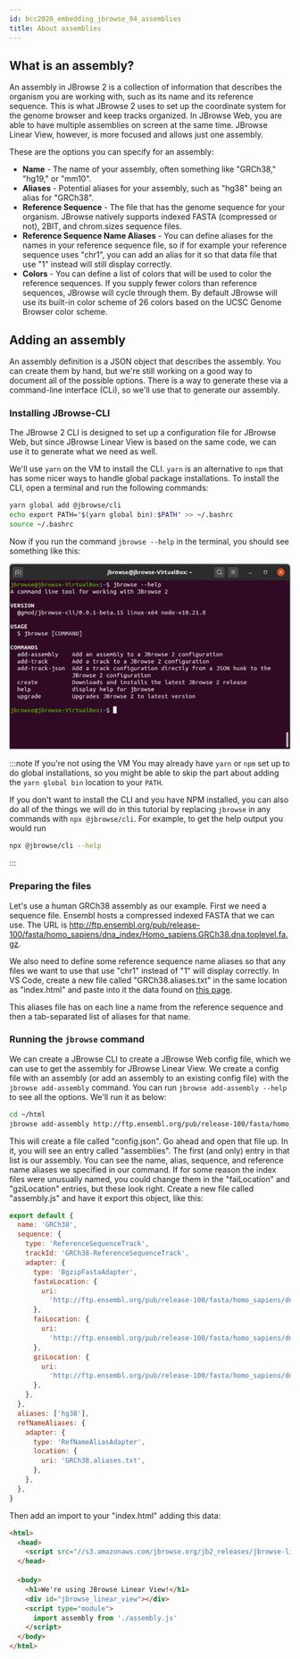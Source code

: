 ```yaml
---
id: bcc2020_embedding_jbrowse_04_assemblies
title: About assemblies
---
```


## What is an assembly?

An assembly in JBrowse 2 is a collection of information that describes the
organism you are working with, such as its name and its reference sequence. This
is what JBrowse 2 uses to set up the coordinate system for the genome browser
and keep tracks organized. In JBrowse Web, you are able to have multiple
assemblies on screen at the same time. JBrowse Linear View, however, is more
focused and allows just one assembly.

These are the options you can specify for an assembly:

- **Name** - The name of your assembly, often something like "GRCh38," "hg19,"
  or "mm10".
- **Aliases** - Potential aliases for your assembly, such as "hg38" being an
  alias for "GRCh38".
- **Reference Sequence** - The file that has the genome sequence for your
  organism. JBrowse natively supports indexed FASTA (compressed or not), 2BIT, and
  chrom.sizes sequence files.
- **Reference Sequence Name Aliases** - You can define aliases for the names in
  your reference sequence file, so if for example your reference sequence uses
  "chr1", you can add an alias for it so that data file that use "1" instead will
  still display correctly.
- **Colors** - You can define a list of colors that will be used to color the
  reference sequences. If you supply fewer colors than reference sequences,
  JBrowse will cycle through them. By default JBrowse will use its built-in color
  scheme of 26 colors based on the UCSC Genome Browser color scheme.

## Adding an assembly

An assembly definition is a JSON object that describes the assembly. You can
create them by hand, but we're still working on a good way to document all of
the possible options. There is a way to generate these via a command-line
interface (CLi), so we'll use that to generate our assembly.

### Installing JBrowse-CLI

The JBrowse 2 CLI is designed to set up a configuration file for JBrowse Web,
but since JBrowse Linear View is based on the same code, we can use it to
generate what we need as well.

We'll use `yarn` on the VM to install the CLI. `yarn` is an alternative to `npm`
that has some nicer ways to handle global package installations. To install the
CLI, open a terminal and run the following commands:

```sh
yarn global add @jbrowse/cli
echo export PATH="$(yarn global bin):$PATH" >> ~/.bashrc
source ~/.bashrc
```

Now if you run the command `jbrowse --help` in the terminal, you should see
something like this:

![The output of `jbrowse --help` in a terminal](./img/bcc2020_jbrowse_help.png)

:::note If you're not using the VM
You may already have `yarn` or `npm` set up to do global installations, so you
might be able to skip the part about adding the `yarn global bin` location to
your `PATH`.

If you don't want to install the CLI and you have NPM installed, you can also do
all of the things we will do in this tutorial by replacing `jbrowse` in any
commands with `npx @jbrowse/cli`. For example, to get the help output you
would run

```sh
npx @jbrowse/cli --help
```

:::

### Preparing the files

Let's use a human GRCh38 assembly as our example. First we need a sequence file.
Ensembl hosts a compressed indexed FASTA that we can use. The URL is
http://ftp.ensembl.org/pub/release-100/fasta/homo_sapiens/dna_index/Homo_sapiens.GRCh38.dna.toplevel.fa.gz.

We also need to define some reference sequence name aliases so that any files we
want to use that use "chr1" instead of "1" will display correctly. In VS Code,
create a new file called "GRCh38.aliases.txt" in the same location as
"index.html" and paste into it the data found on
[this page](bcc2020_embedding_jbrowse_aliases).

This aliases file has on each line a name from the reference sequence and then a
tab-separated list of aliases for that name.

### Running the `jbrowse` command

We can create a JBrowse CLI to create a JBrowse Web config file, which we can
use to get the assembly for JBrowse Linear View. We create a config file with an
assembly (or add an assembly to an existing config file) with the
`jbrowse add-assembly` command. You can run `jbrowse add-assembly --help` to see
all the options. We'll run it as below:

```sh
cd ~/html
jbrowse add-assembly http://ftp.ensembl.org/pub/release-100/fasta/homo_sapiens/dna_index/Homo_sapiens.GRCh38.dna.toplevel.fa.gz --name GRCh38 --alias hg38 --refNameAliases GRCh38.aliases.txt --skipCheck
```

This will create a file called "config.json". Go ahead and open that file up. In
it, you will see an entry called "assemblies". The first (and only) entry in
that list is our assembly. You can see the name, alias, sequence, and reference
name aliases we specified in our command. If for some reason the index files
were unusually named, you could change them in the "faiLocation" and
"gziLocation" entries, but these look right. Create a new file called
"assembly.js" and have it export this object, like this:

```javascript title="assembly.js"
export default {
  name: 'GRCh38',
  sequence: {
    type: 'ReferenceSequenceTrack',
    trackId: 'GRCh38-ReferenceSequenceTrack',
    adapter: {
      type: 'BgzipFastaAdapter',
      fastaLocation: {
        uri:
          'http://ftp.ensembl.org/pub/release-100/fasta/homo_sapiens/dna_index/Homo_sapiens.GRCh38.dna.toplevel.fa.gz',
      },
      faiLocation: {
        uri:
          'http://ftp.ensembl.org/pub/release-100/fasta/homo_sapiens/dna_index/Homo_sapiens.GRCh38.dna.toplevel.fa.gz.fai',
      },
      gziLocation: {
        uri:
          'http://ftp.ensembl.org/pub/release-100/fasta/homo_sapiens/dna_index/Homo_sapiens.GRCh38.dna.toplevel.fa.gz.gzi',
      },
    },
  },
  aliases: ['hg38'],
  refNameAliases: {
    adapter: {
      type: 'RefNameAliasAdapter',
      location: {
        uri: 'GRCh38.aliases.txt',
      },
    },
  },
}
```

Then add an import to your "index.html" adding this data:

```html {10-12} title="index.html"
<html>
  <head>
    <script src="//s3.amazonaws.com/jbrowse.org/jb2_releases/jbrowse-linear-view/jbrowse-linear-view@v0.0.1-beta.0/umd/jbrowse-linear-view.js"></script>
  </head>

  <body>
    <h1>We're using JBrowse Linear View!</h1>
    <div id="jbrowse_linear_view"></div>
    <script type="module">
      import assembly from './assembly.js'
    </script>
  </body>
</html>
```

